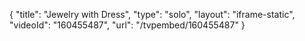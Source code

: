{
    "title": "Jewelry with Dress",
    "type": "solo",
    "layout": "iframe-static",
    "videoId": "160455487",
    "url": "\/tvpembed\/160455487"
}